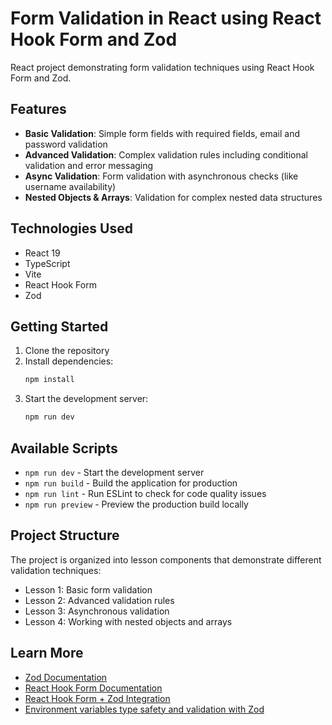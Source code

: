 # Form Validation in React using React Hook Form and Zod

React project demonstrating form validation techniques using React Hook Form and Zod.

## Features

- **Basic Validation**: Simple form fields with required fields, email and password validation
- **Advanced Validation**: Complex validation rules including conditional validation and error messaging
- **Async Validation**: Form validation with asynchronous checks (like username availability)
- **Nested Objects & Arrays**: Validation for complex nested data structures

## Technologies Used

- React 19
- TypeScript
- Vite
- React Hook Form
- Zod

## Getting Started

1. Clone the repository
2. Install dependencies:
   ```bash
   npm install
   ```
3. Start the development server:
   ```bash
   npm run dev
   ```

## Available Scripts

- `npm run dev` - Start the development server
- `npm run build` - Build the application for production
- `npm run lint` - Run ESLint to check for code quality issues
- `npm run preview` - Preview the production build locally

## Project Structure

The project is organized into lesson components that demonstrate different validation techniques:

- Lesson 1: Basic form validation
- Lesson 2: Advanced validation rules
- Lesson 3: Asynchronous validation
- Lesson 4: Working with nested objects and arrays

## Learn More

- [Zod Documentation](https://zod.dev/)
- [React Hook Form Documentation](https://react-hook-form.com/)
- [React Hook Form + Zod Integration](https://react-hook-form.com/get-started#SchemaValidation)
- [Environment variables type safety and validation with Zod](https://creatures.sh/blog/env-type-safety-and-validation/)
